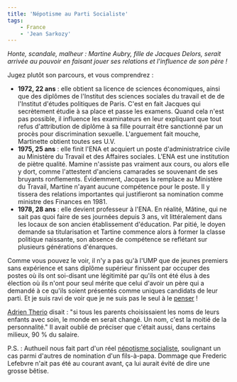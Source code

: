 ```yaml
---
title: 'Népotisme au Parti Socialiste'
tags:
    - France
    - 'Jean Sarkozy'
---
```


_Honte, scandale, malheur : Martine Aubry, fille de Jacques Delors, serait
arrivée au pouvoir en faisant jouer ses relations et l'influence de son
père&nbsp;!_

<!-- more -->

Jugez plutôt son parcours, et vous comprendrez&nbsp;:

-   **1972, 22 ans** : elle obtient sa licence de sciences économiques, ainsi
    que des diplômes de l'Institut des sciences sociales du travail et de de
    l'Institut d'études politiques de Paris. C'est en fait Jacques qui
    secrètement étudie à sa place et passe les examens. Quand cela n'est pas
    possible, il influence les examinateurs en leur expliquant que tout refus
    d'attribution de diplôme à sa fille pourrait être sanctionné par un procès
    pour discrimination sexuelle. L'arguement fait mouche, Martinette obtient
    toutes ses U.V.
-   **1975, 25 ans**&nbsp;: elle finit l'ENA et acquiert un poste
    d'administratrice civile au Ministère du Travail et des Affaires sociales.
    L'ENA est une institution de piètre qualité. Mamine n'assiste pas vraiment
    aux cours, ou alors elle y dort, comme l'attestent d'anciens camarades se
    souvenant de ses bruyants ronflements. Évidemment, Jacques la remplace au
    Ministère du Travail, Martine n'ayant aucune compétence pour le poste. Il y
    tissera des relations importantes qui justifieront sa nomination comme
    ministre des Finances en 1981.
-   **1978, 28 ans**&nbsp;: elle devient professeur à l'ENA. En réalité, Mâtine,
    qui ne sait pas quoi faire de ses journées depuis 3 ans, vit littéralement
    dans les locaux de son ancien établissement d'éducation. Par pitié, le doyen
    demande sa titularisation et Tartine commence alors à former la classe
    politique naissante, son absence de compétence se reflétant sur plusieurs
    générations d'énarques.

Comme vous pouvez le voir, il n'y a pas qu'à l'UMP que de jeunes premiers sans
expérience et sans diplôme supérieur finissent par occuper des postes où ils ont
soi-disant une légitimité par qu'ils ont été élus à des élection où ils n'ont
pour seul mérite que celui d'avoir un père qui a demandé à ce qu'ils soient
présentés comme uniques candidats de leur parti. Et je suis ravi de voir que je
ne suis pas le seul à le
[penser](http://www.jegoun.net/2009/10/martine-aubry-vs-jean-sarkozy.html)&nbsp;!

[Adrien Therio](https://fr.wikipedia.org/wiki/Adrien_Th%C3%A9rio) disait&nbsp;:
"si tous les parents choisissaient les noms de leurs enfants avec soin, le monde
en serait changé. Un nom, c'est la moitié de la personnalité." Il avait oublié
de préciser que c'était aussi, dans certains milieux, 90 % du salaire.

P.S.&nbsp;: Authueil nous fait part d'un réel
[népotisme socialiste](http://www.authueil.org/?2009/10/15/1465-nepotisme-socialiste),
soulignant un cas parmi d'autres de nomination d'un fils-à-papa. Dommage que
Frederic Lefebvre n'ait pas été au courant avant, ça lui aurait évité de dire
une grosse bêtise.
